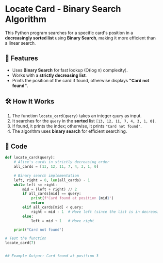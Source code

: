 # Locate Card - Binary Search Algorithm

This Python program searches for a specific card's position in a **decreasingly sorted list** using **Binary Search**, making it more efficient than a linear search.

## 🚀 Features
- Uses **Binary Search** for fast lookup (O(log n) complexity).
- Works with a **strictly decreasing list**.
- Prints the position of the card if found, otherwise displays **"Card not found"**.

## 🛠 How It Works
1. The function `locate_card(query)` takes an integer `query` as input.
2. It searches for the `query` in the **sorted** list `[13, 12, 11, 7, 4, 3, 1, 0]`.
3. If found, it prints the index; otherwise, it prints `"Card not found"`.
4. The algorithm uses **binary search** for efficient searching.

## 📜 Code
```python
def locate_card(query):
    # Alice's cards in strictly decreasing order
    all_cards = [13, 12, 11, 7, 4, 3, 1, 0]
    
    # Binary search implementation
    left, right = 0, len(all_cards) - 1
    while left <= right:
        mid = (left + right) // 2
        if all_cards[mid] == query:
            print(f"Card found at position {mid}")
            return
        elif all_cards[mid] < query:
            right = mid - 1  # Move left (since the list is in decreasing order)
        else:
            left = mid + 1   # Move right

    print("Card not found")

# Test the function
locate_card(7)


## Example Output: Card found at position 3
